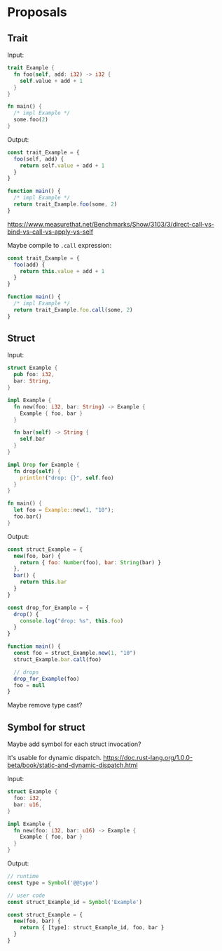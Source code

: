 # Proposals

## Trait

Input:

```rust
trait Example {
  fn foo(self, add: i32) -> i32 {
    self.value + add + 1
  }
}

fn main() {
  /* impl Example */
  some.foo(2)
}
```

Output:

```js
const trait_Example = {
  foo(self, add) {
    return self.value + add + 1
  }
}

function main() {
  /* impl Example */
  return trait_Example.foo(some, 2)
}
```

https://www.measurethat.net/Benchmarks/Show/3103/3/direct-call-vs-bind-vs-call-vs-apply-vs-self

Maybe compile to `.call` expression:

```js
const trait_Example = {
  foo(add) {
    return this.value + add + 1
  }
}

function main() {
  /* impl Example */
  return trait_Example.foo.call(some, 2)
}
```


## Struct

Input:

```rust
struct Example {
  pub foo: i32,
  bar: String,
}

impl Example {
  fn new(foo: i32, bar: String) -> Example {
    Example { foo, bar }
  }

  fn bar(self) -> String {
    self.bar
  }
}

impl Drop for Example {
  fn drop(self) {
    println!("drop: {}", self.foo)
  }
}

fn main() {
  let foo = Example::new(1, "10");
  foo.bar()
}
```

Output:

```js
const struct_Example = {
  new(foo, bar) {
    return { foo: Number(foo), bar: String(bar) }
  },
  bar() {
    return this.bar
  }
}

const drop_for_Example = {
  drop() {
    console.log("drop: %s", this.foo)
  }
}

function main() {
  const foo = struct_Example.new(1, "10")
  struct_Example.bar.call(foo)

  // drops
  drop_for_Example(foo)
  foo = null
}
```

Maybe remove type cast?


## Symbol for struct

Maybe add symbol for each struct invocation?

It's usable for dynamic dispatch. https://doc.rust-lang.org/1.0.0-beta/book/static-and-dynamic-dispatch.html

Input:

```rust
struct Example {
  foo: i32,
  bar: u16,
}

impl Example {
  fn new(foo: i32, bar: u16) -> Example {
    Example { foo, bar }
  }
}
```

Output:

```js
// runtime
const type = Symbol('@@type')

// user code
const struct_Example_id = Symbol('Example')

const struct_Example = {
  new(foo, bar) {
    return { [type]: struct_Example_id, foo, bar }
  }
}
```


